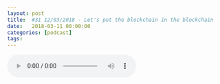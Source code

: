 ```yaml
---
layout: post
title:  #31 12/03/2018 - Let's put the blockchain in the blockchain
date:   2018-03-11 00:00:00
categories: [podcast]
tags:
---
```

<audio src='http://feeds.soundcloud.com/stream/412345617-la-bulle-crypto-31-12032018-hello-mt-gox-my-old-friend.mp3' autoplay='false' controls='true' />

#31 12/03/2018 - Let's put the blockchain in the blockchain
Des questions à propos de l’épisode ? On a dit une bêtise ? Envie de partager et d’échanger ?
Rejoins nous sur notre communauté Telegram (https://t.me/joinchat/BPCby0LDFPYTUhYNDlILVg) ou par Twitter @labullecrypto.

Newsletter: Ta dose crypto
https://mailchi.mp/674f3eb7f1f8/lundi-5-fvrier-le-vnzuela-prpare-son-ico

LISTING
HTML coin et eBTC listé sur kucoin
https://twitter.com/kucoincom
Bitdegree sur Hitbtc
https://blog.bitdegree.org/bdg-will-be-added-to-hitbtc-865f257b69cb 

MEETUP

Money 20/20
Riple 
https://asia.money2020.com/attending-companies 
Monaco
https://twitter.com/monaco_card/status/953558338846965760 
Token fest
https://tokenfest.io/ 
Neo 
APAC blockchain conference
http://www.apacblockchain.com.au/ 

FORK
Hard fork pour BURST 
https://www.burstcoin.ist/2018/01/03/the-burst-core-roadmap-for-2018/ 
split swap pour Pundi X 
https://twitter.com/PundiXLabs/status/968896326556573696 

GENERAL
Bitbay new client GUIr
https://bitbay.market/roadmap
Einsteinium Weee cash release
https://www.emc2.foundation/news/2018/2/20/weeee-cash-release-date
Blocknet whitepaper
https://medium.com/blocknet/word-on-the-block-january-15th-fd4a55a56178

CryptoTraders Signal:
Test net AION

Ce que dit reddit
Cette semaine, sur Reddit, la crypto qui a fait le plus de bruit est SALT.
Salt est une plateforme de prêt de fiat pour les investisseurs en crypto. Hébergé sur Ethereum, Salt permet de mettre ses coins en tant que collatéral afin de pouvoir recevoir des prêt en cash et peuvent les reprendre lors du remboursement du prêt. De cette manière, les investisseurs en crypto n’auront pas à vendre les cryptos s’il y a un besoin d’argent. Salt dispose d’un Marketcap en circulation de prés de 180M de $ avec une proportion de jeton en circulation de 46% par rapport à la quantité globale.


Youtube https://goo.gl/X4q3gt
Twitter twitter.com/labullecrypto 
RSS feeds.feedburner.com/labullecrypto
Telegram t.me/joinchat/BPCby0LDFPYTUhYNDlILVg
Soundcloud @la-bulle-crypto
iTunes itunes.apple.com/fr/podcast/la-bulle/id1281121446
Discord https://discord.gg/mgvXb8m

La Bulle Crypto est un podcast purement information à propos de l’univers des crypto b  monnaies. Toutes les information fournies durant cette épisode NE SONT PAS À PRENDRE COMME DES CONSEIL D’INVESTISSEMENT. La Bulle Crypto ne fournit pas de conseils d'investissement.
